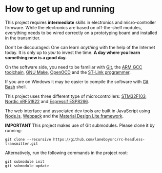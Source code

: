 # How to get up and running

This project requires **intermediate** skills in electronics and micro-controller firmware. While the electronics are based on off-the-shelf modules, everything needs to be wired correctly on a prototyping board and installed in the transmitter.

Don't be discouraged: One can learn *anything* with the help of the Internet today. It is only up to *you* to invest the time. **A day where you learn something new is a good day.**

On the software side, you need to be familiar with [Git](https://git-scm.com/), the [ARM GCC toolchain](https://launchpad.net/gcc-arm-embedded), [GNU Make](https://www.gnu.org/software/make/), [OpenOCD](http://openocd.org/) and the [ST-Link programmer](http://www.st.com/content/st_com/en/products/development-tools/hardware-development-tools/development-tool-hardware-for-mcus/debug-hardware-for-mcus/debug-hardware-for-stm32-mcus/st-link-v2.html).

If you are on Windows it may be easier to compile the software with [Git Bash](https://git-for-windows.github.io/) shell.

This project uses three different type of microcontrollers: [STM32F103](http://www.st.com/content/st_com/en/products/microcontrollers/stm32-32-bit-arm-cortex-mcus/stm32f1-series/stm32f103.html?querycriteria=productId=LN1565), [Nordic nRF51822](https://www.nordicsemi.com/eng/Products/Bluetooth-low-energy/nRF51822) and [Espressif ESP8266](http://www.espressif.com/en/products/hardware/esp8266ex/overview).

The web interface and associated dev tools are built in JavaScript using [Node.js](https://nodejs.org/), [Webpack](http://webpack.github.io/) and the [Material Design Lite framework](https://getmdl.io/).

**IMPORTANT**
This project makes use of Git submodules. Please clone it by running:

    git clone --recursive https://github.com/laneboysrc/rc-headless-transmitter.git

Alternatively, run the following commands in the project root:

    git submodule init
    git submodule update

